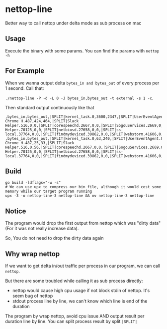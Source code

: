 # nettop-line
Better way to call nettop under delta mode as sub process on mac

## Usage
Execute the binary with some params. You can find the params with `nettop -h`

## For Example
When we wanna output delta `bytes_in and bytes_out` of every process per 1 second. Call that:

`./nettop-line -P -d -L 0 -J bytes_in,bytes_out -t external -s 1 -c`.

Then standard output continuously like that
```shell
,bytes_in,bytes_out,|SPLIT|kernel_task.0,3600,2347,|SPLIT|UserEventAgent.88,0,0,|SPLIT|logd.104,0,0,|SPLIT|apsd.122,0,0,|SPLIT|syspolicyd.154,0,0,|SPLIT|mDNSResponder.224,2612,1227,|SPLIT|SubmitDiagInfo.292,0,0,|SPLIT|rapportd.345,0,0,|SPLIT|goland.410,0,0,|SPLIT|WeChat.420,0,0,|SPLIT|Spark.423,0,0,|SPLIT|SystemUIServer.432,0,0,|SPLIT|Google Chrome H.487,424,464,|SPLIT|Slack Helper.516,0,0,|SPLIT|corespeechd.2667,0,0,|SPLIT|SogouServices.2669,0,0,|SPLIT|NeteaseMusic.4137,0,0,|SPLIT|com.apple.WebKi.4139,0,0,|SPLIT|PowerChime.4776,0,0,|SPLIT|DingTalk.56492,0,0,|SPLIT|Postman Helper.70125,0,0,|SPLIT|netbiosd.27658,0,0,|SPLIT|ss-local.37764,0,0,|SPLIT|findmydeviced.39862,0,0,|SPLIT|webstorm.41606,0,0,|SPLIT|biometrickitd.2449,0,0,|SPLIT|racoon.3086,0,0,
,bytes_in,bytes_out,|SPLIT|kernel_task.0,63,240,|SPLIT|UserEventAgent.88,0,0,|SPLIT|logd.104,0,0,|SPLIT|apsd.122,0,0,|SPLIT|syspolicyd.154,0,0,|SPLIT|mDNSResponder.224,0,87,|SPLIT|SubmitDiagInfo.292,0,0,|SPLIT|rapportd.345,0,0,|SPLIT|goland.410,0,0,|SPLIT|WeChat.420,0,0,|SPLIT|Spark.423,0,0,|SPLIT|SystemUIServer.432,0,0,|SPLIT|Google Chrome H.487,25,33,|SPLIT|Slack Helper.516,0,56,|SPLIT|corespeechd.2667,0,0,|SPLIT|SogouServices.2669,0,0,|SPLIT|NeteaseMusic.4137,0,0,|SPLIT|com.apple.WebKi.4139,0,0,|SPLIT|PowerChime.4776,0,0,|SPLIT|DingTalk.56492,0,0,|SPLIT|Postman Helper.70125,0,0,|SPLIT|netbiosd.27658,0,0,|SPLIT|ss-local.37764,0,0,|SPLIT|findmydeviced.39862,0,0,|SPLIT|webstorm.41606,0,0,|SPLIT|biometrickitd.2449,0,0,|SPLIT|racoon.3086,0,0,
```

## Build
```
go build -ldflags="-w -s"
# We can use upx to compress our bin file, although it would cost some memory while our target program running
upx -3 -o nettop-line-3 nettop-line && mv nettop-line-3 nettop-line 
```

## Notice
The program would drop the first output from nettop which was "dirty data"(For it was not really increase data).

So, You do not need to drop the dirty data again

## Why wrap nettop
If we want to get delta in/out traffic per process in our program, we can call `nettop`.

But there are some troubled while calling it as sub process directly:
- nettop would cause high cpu usage if not block stdin of nettop. It's seem bug of nettop
- stdout process line by line, we can't know which line is end of the duration

The program by wrap nettop, avoid cpu issue AND output result per duration line by line. You can split process result by split `|SPLIT|`
